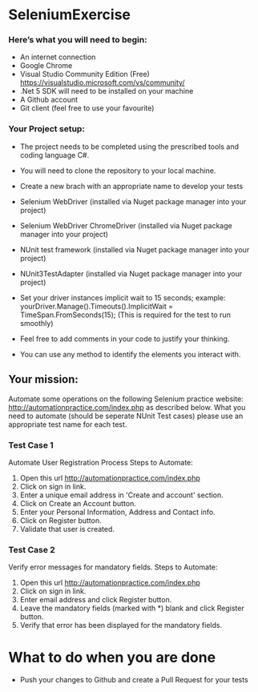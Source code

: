# SeleniumExercise

### Here’s what you will need to begin:
-	An internet connection
-	Google Chrome
-	Visual Studio Community Edition (Free) https://visualstudio.microsoft.com/vs/community/
- .Net 5 SDK will need to be installed on your machine
- A Github account
- Git client (feel free to use your favourite)

### Your Project setup:
-	The project needs to be completed using the prescribed tools and coding language C#.
-	You will need to clone the repository to your local machine.
-	Create a new brach with an appropriate name to develop your tests

-	Selenium WebDriver (installed via Nuget package manager into your project)
-	Selenium WebDriver ChromeDriver (installed via Nuget package manager into your project)
-	NUnit test framework (installed via Nuget package manager into your project)
-	NUnit3TestAdapter (installed via Nuget package manager into your project)
-	Set your driver instances implicit wait to 15 seconds; example: yourDriver.Manage().Timeouts().ImplicitWait = TimeSpan.FromSeconds(15); (This is required for the test to run smoothly)
-	Feel free to add comments in your code to justify your thinking.
-	You can use any method to identify the elements you interact with.

## Your mission:
Automate some operations on the following Selenium practice website: http://automationpractice.com/index.php as described below. What you need to automate (should be seperate NUnit Test cases) please use an appropriate test name for each test.

### Test Case 1
Automate User Registration Process
Steps to Automate:
1. Open this url  http://automationpractice.com/index.php
2. Click on sign in link.
3. Enter a unique email address in 'Create and account' section.
4. Click on Create an Account button.
5. Enter your Personal Information, Address and Contact info.
6. Click on Register button.
7. Validate that user is created.

### Test Case 2
Verify error messages for mandatory fields.
Steps to Automate:
1. Open this url  http://automationpractice.com/index.php
2. Click on sign in link.
3. Enter email address and click Register button.
4. Leave the mandatory fields (marked with *) blank and click Register button.
5. Verify that error has been displayed for the mandatory fields.

# What to do when you are done
- Push your changes to Github and create a Pull Request for your tests
